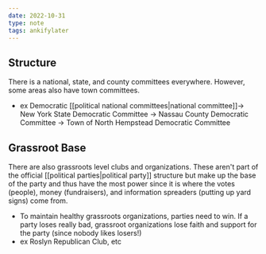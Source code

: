 ```yaml
---
date: 2022-10-31
type: note
tags: ankifylater
---
```


## Structure
There is a national, state, and county committees everywhere. However, some areas also have town committees.
- ex Democratic [[political national committees|national committee]]→ New York State Democratic Committee → Nassau County Democratic Committee → Town of North Hempstead Democratic Committee

## Grassroot Base
There are also grassroots level clubs and organizations. These aren't part of the official [[political parties|political party]] structure but make up the base of the party and thus have the most power since it is where the votes (people), money (fundraisers), and information spreaders (putting up yard signs) come from.
- To maintain healthy grassroots organizations, parties need to win. If a party loses really bad, grassroot organizations lose faith and support for the party (since nobody likes losers!)
- ex Roslyn Republican Club, etc
